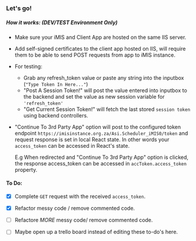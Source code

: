 ﻿### Let's go!

##### How it works: (DEV/TEST Environment Only)

-   Make sure your iMIS and Client App are hosted on the same IIS server.
-   Add self-signed certificates to the client app hosted on IIS, will require them to be able to send POST requests from app to iMIS instance.
-   For testing:
    -   Grab any refresh\_token value or paste any string into the inputbox (`"Type Token In Here..."`)
    -   "Post A Session Token!" will post the value entered into inputbox to the backend and set the value as new session variable for `'refresh_token'`
    -   "Get Current Session Token!" will fetch the last stored `session token` using backend controllers.
-   "Continue To 3rd Party App" option will post to the configured token endpoint `https://imisinstance.org.za/Asi.Scheduler_iMIS0/token` and request response is set in local React state. In other words your `access_token` can be accessed in React's state.

    E.g When redirected and "Continue To 3rd Party App" option is clicked, the response access\_token can be accessed in `accToken.access_token` property.
    
 #### To Do:
 
- [x] Complete `GET` request with the received `access_token`.
- [x] Refactor messy code / remove commented code.
- [ ] Refactore _MORE_ messy code/ remove commented code.
- [ ] Maybe open up a trello board instead of editing these to-do's here.



